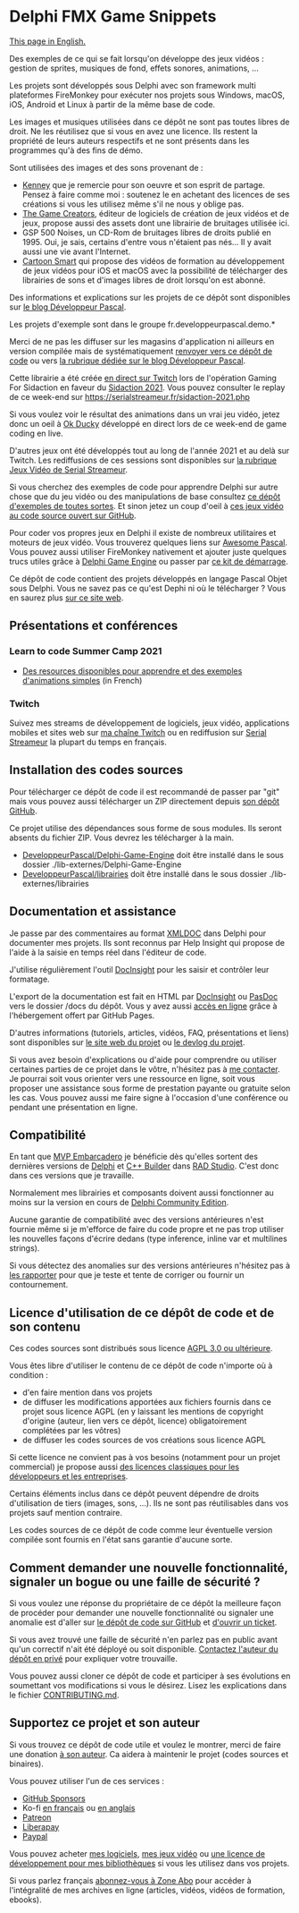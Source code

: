 # Delphi FMX Game Snippets

[This page in English.](README.md)

Des exemples de ce qui se fait lorsqu'on développe des jeux vidéos : gestion de sprites, musiques de fond, effets sonores, animations, ...

Les projets sont développés sous Delphi avec son framework multi plateformes FireMonkey pour exécuter nos projets sous Windows, macOS, iOS, Android et Linux à partir de la même base de code.

Les images et musiques utilisées dans ce dépôt ne sont pas toutes libres de droit. Ne les réutilisez que si vous en avez une licence. Ils restent la propriété de leurs auteurs respectifs et ne sont présents dans les programmes qu'à des fins de démo.

Sont utilisées des images et des sons provenant de :

* [Kenney](https://kenney.nl/) que je remercie pour son oeuvre et son esprit de partage. Pensez à faire comme moi : soutenez le en achetant des licences de ses créations si vous les utilisez même s'il ne nous y oblige pas.
* [The Game Creators](https://www.thegamecreators.com/), éditeur de logiciels de création de jeux vidéos et de jeux, propose aussi des assets dont une librairie de bruitages utilisée ici.
* GSP 500 Noises, un CD-Rom de bruitages libres de droits publié en 1995. Oui, je sais, certains d'entre vous n'étaient pas nés... Il y avait aussi une vie avant l'Internet.
* [Cartoon Smart](https://vasur.fr/cartoonsmart) qui propose des vidéos de formation au développement de jeux vidéos pour iOS et macOS avec la possibilité de télécharger des librairies de sons et d'images libres de droit lorsqu'on est abonné.

Des informations et explications sur les projets de ce dépôt sont disponibles sur [le blog Développeur Pascal](https://developpeur-pascal.fr/delphi-fmx-game-snippets.html).

Les projets d'exemple sont dans le groupe fr.developpeurpascal.demo.*

Merci de ne pas les diffuser sur les magasins d'application ni ailleurs en version compilée mais de systématiquement [renvoyer vers ce dépôt de code](https://github.com/DeveloppeurPascal/Delphi-FMX-Game-Snippets) ou vers [la rubrique dédiée sur le blog Développeur Pascal](https://developpeur-pascal.fr/delphi-fmx-game-snippets.html).

Cette librairie a été créée [en direct sur Twitch](https://www.twitch.tv/patrickpremartin) lors de l'opération Gaming For Sidaction en faveur du [Sidaction 2021](https://sidaction.org). Vous pouvez consulter le replay de ce week-end sur https://serialstreameur.fr/sidaction-2021.php

Si vous voulez voir le résultat des animations dans un vrai jeu vidéo, jetez donc un oeil à [Ok Ducky](https://okducky.gamolf.fr/) développé en direct lors de ce week-end de game coding en live.

D'autres jeux ont été développés tout au long de l'année 2021 et au delà sur Twitch. Les rediffusions de ces sessions sont disponibles sur [la rubrique Jeux Vidéo de Serial Streameur](https://serialstreameur.fr/jeux-video.php).

Si vous cherchez des exemples de code pour apprendre Delphi sur autre chose que du jeu vidéo ou des manipulations de base consultez [ce dépôt d'exemples de toutes sortes](https://github.com/DeveloppeurPascal/Delphi-samples). Et sinon jetez un coup d'oeil à [ces jeux vidéo au code source ouvert sur GitHub](https://github.com/topics/delphi-game).

Pour coder vos propres jeux en Delphi il existe de nombreux utilitaires et moteurs de jeux vidéo. Vous trouverez quelques liens sur [Awesome Pascal](https://github.com/Fr0sT-Brutal/awesome-pascal#game-dev). Vous pouvez aussi utiliser FireMonkey nativement et ajouter juste quelques trucs utiles grâce à [Delphi Game Engine](https://github.com/DeveloppeurPascal/Delphi-Game-Engine) ou passer par [ce kit de démarrage](https://github.com/DeveloppeurPascal/Gamolf-FMX-Game-Starter-Kit).

Ce dépôt de code contient des projets développés en langage Pascal Objet sous Delphi. Vous ne savez pas ce qu'est Dephi ni où le télécharger ? Vous en saurez plus [sur ce site web](https://delphi-resources.developpeur-pascal.fr/).

## Présentations et conférences

### Learn to code Summer Camp 2021

* [Des resources disponibles pour apprendre et des exemples d'animations simples](https://apprendre-delphi.fr/ltcsc2021-04.php) (in French)

### Twitch

Suivez mes streams de développement de logiciels, jeux vidéo, applications mobiles et sites web sur [ma chaîne Twitch](https://www.twitch.tv/patrickpremartin) ou en rediffusion sur [Serial Streameur](https://serialstreameur.fr) la plupart du temps en français.

## Installation des codes sources

Pour télécharger ce dépôt de code il est recommandé de passer par "git" mais vous pouvez aussi télécharger un ZIP directement depuis [son dépôt GitHub](https://github.com/DeveloppeurPascal/Delphi-FMX-Game-Snippets).

Ce projet utilise des dépendances sous forme de sous modules. Ils seront absents du fichier ZIP. Vous devrez les télécharger à la main.

* [DeveloppeurPascal/Delphi-Game-Engine](https://github.com/DeveloppeurPascal/Delphi-Game-Engine) doit être installé dans le sous dossier ./lib-externes/Delphi-Game-Engine
* [DeveloppeurPascal/librairies](https://github.com/DeveloppeurPascal/librairies) doit être installé dans le sous dossier ./lib-externes/librairies

## Documentation et assistance

Je passe par des commentaires au format [XMLDOC](https://docwiki.embarcadero.com/RADStudio/fr/Commentaires_de_documentation_XML) dans Delphi pour documenter mes projets. Ils sont reconnus par Help Insight qui propose de l'aide à la saisie en temps réel dans l'éditeur de code.

J'utilise régulièrement l'outil [DocInsight](https://devjetsoftware.com/products/documentation-insight/) pour les saisir et contrôler leur formatage.

L'export de la documentation est fait en HTML par [DocInsight](https://devjetsoftware.com/products/documentation-insight/) ou [PasDoc](https://pasdoc.github.io) vers le dossier /docs du dépôt. Vous y avez aussi [accès en ligne](https://developpeurpascal.github.io/Delphi-FMX-Game-Snippets) grâce à l'hébergement offert par GitHub Pages.

D'autres informations (tutoriels, articles, vidéos, FAQ, présentations et liens) sont disponibles sur [le site web du projet](https://fmxgamesnippets.developpeur-pascal.fr) ou [le devlog du projet](https://developpeur-pascal.fr/delphi-fmx-game-snippets.html).

Si vous avez besoin d'explications ou d'aide pour comprendre ou utiliser certaines parties de ce projet dans le vôtre, n'hésitez pas à [me contacter](https://developpeur-pascal.fr/nous-contacter.php). Je pourrai soit vous orienter vers une ressource en ligne, soit vous proposer une assistance sous forme de prestation payante ou gratuite selon les cas. Vous pouvez aussi me faire signe à l'occasion d'une conférence ou pendant une présentation en ligne.

## Compatibilité

En tant que [MVP Embarcadero](https://www.embarcadero.com/resources/partners/mvp-directory) je bénéficie dès qu'elles sortent des dernières versions de [Delphi](https://www.embarcadero.com/products/delphi) et [C++ Builder](https://www.embarcadero.com/products/cbuilder) dans [RAD Studio](https://www.embarcadero.com/products/rad-studio). C'est donc dans ces versions que je travaille.

Normalement mes librairies et composants doivent aussi fonctionner au moins sur la version en cours de [Delphi Community Edition](https://www.embarcadero.com/products/delphi/starter).

Aucune garantie de compatibilité avec des versions antérieures n'est fournie même si je m'efforce de faire du code propre et ne pas trop utiliser les nouvelles façons d'écrire dedans (type inference, inline var et multilines strings).

Si vous détectez des anomalies sur des versions antérieures n'hésitez pas à [les rapporter](https://github.com/DeveloppeurPascal/Delphi-FMX-Game-Snippets/issues) pour que je teste et tente de corriger ou fournir un contournement.

## Licence d'utilisation de ce dépôt de code et de son contenu

Ces codes sources sont distribués sous licence [AGPL 3.0 ou ultérieure](https://choosealicense.com/licenses/agpl-3.0/).

Vous êtes libre d'utiliser le contenu de ce dépôt de code n'importe où à condition :
* d'en faire mention dans vos projets
* de diffuser les modifications apportées aux fichiers fournis dans ce projet sous licence AGPL (en y laissant les mentions de copyright d'origine (auteur, lien vers ce dépôt, licence) obligatoirement complétées par les vôtres)
* de diffuser les codes sources de vos créations sous licence AGPL

Si cette licence ne convient pas à vos besoins (notamment pour un projet commercial) je propose aussi [des licences classiques pour les développeurs et les entreprises](https://fmxgamesnippets.developpeur-pascal.fr).

Certains éléments inclus dans ce dépôt peuvent dépendre de droits d'utilisation de tiers (images, sons, ...). Ils ne sont pas réutilisables dans vos projets sauf mention contraire.

Les codes sources de ce dépôt de code comme leur éventuelle version compilée sont fournis en l'état sans garantie d'aucune sorte.

## Comment demander une nouvelle fonctionnalité, signaler un bogue ou une faille de sécurité ?

Si vous voulez une réponse du propriétaire de ce dépôt la meilleure façon de procéder pour demander une nouvelle fonctionnalité ou signaler une anomalie est d'aller sur [le dépôt de code sur GitHub](https://github.com/DeveloppeurPascal/Delphi-FMX-Game-Snippets) et [d'ouvrir un ticket](https://github.com/DeveloppeurPascal/Delphi-FMX-Game-Snippets/issues).

Si vous avez trouvé une faille de sécurité n'en parlez pas en public avant qu'un correctif n'ait été déployé ou soit disponible. [Contactez l'auteur du dépôt en privé](https://developpeur-pascal.fr/nous-contacter.php) pour expliquer votre trouvaille.

Vous pouvez aussi cloner ce dépôt de code et participer à ses évolutions en soumettant vos modifications si vous le désirez. Lisez les explications dans le fichier [CONTRIBUTING.md](CONTRIBUTING.md).

## Supportez ce projet et son auteur

Si vous trouvez ce dépôt de code utile et voulez le montrer, merci de faire une donation [à son auteur](https://github.com/DeveloppeurPascal). Ca aidera à maintenir le projet (codes sources et binaires).

Vous pouvez utiliser l'un de ces services :

* [GitHub Sponsors](https://github.com/sponsors/DeveloppeurPascal)
* Ko-fi [en français](https://ko-fi.com/patrick_premartin_fr) ou [en anglais](https://ko-fi.com/patrick_premartin_en)
* [Patreon](https://www.patreon.com/patrickpremartin)
* [Liberapay](https://liberapay.com/PatrickPremartin)
* [Paypal](https://www.paypal.com/paypalme/patrickpremartin)

Vous pouvez acheter [mes logiciels](https://lic.olfsoftware.fr/products.php?lng=fr), [mes jeux vidéo](https://lic.gamolf.fr/products.php?lng=fr) ou [une licence de développement pour mes bibliothèques](https://lic.developpeur-pascal.fr/products.php?lng=fr) si vous les utilisez dans vos projets.

Si vous parlez français [abonnez-vous à Zone Abo](https://zone-abo.fr/nos-abonnements.php) pour accéder à l'intégralité de mes archives en ligne (articles, vidéos, vidéos de formation, ebooks).
